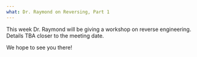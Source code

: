 ```yaml
---
what: Dr. Raymond on Reversing, Part 1
---
```


This week Dr. Raymond will be giving a workshop on reverse engineering. Details TBA closer to the meeting date.

We hope to see you there!
